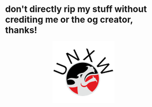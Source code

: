 <h1>don't directly rip my stuff without crediting me or the og creator, thanks!</h1>
<p align="center"><img src="unxw.png" alt="My crappy free logo! :)" /></p>
